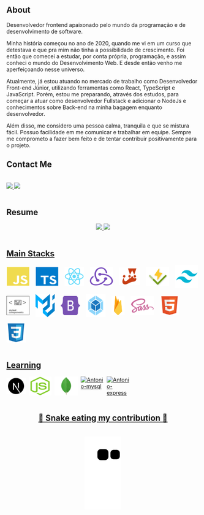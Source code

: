## About

Desenvolvedor frontend apaixonado pelo mundo da programação e de desenvolvimento de software.

Minha história começou no ano de 2020, quando me vi em um curso que detestava e que pra mim não tinha a possibilidade de crescimento. Foi então que comecei a estudar, por conta própria, programação, e assim conheci o mundo do Desenvolvimento Web. E desde então venho me aperfeiçoando nesse universo.

Atualmente, já estou atuando no mercado de trabalho como Desenvolvedor Front-end Júnior, utilizando ferramentas como React, TypeScript e JavaScript. Porém, estou me preparando, através dos estudos, para começar a atuar como desenvolvedor Fullstack e adicionar o NodeJs e conhecimentos sobre Back-end na minha bagagem enquanto desenvolvedor.

Além disso, me considero uma pessoa calma, tranquila e que se mistura fácil. Possuo facilidade em me comunicar e trabalhar em equipe. Sempre me comprometo a fazer bem feito e de tentar contribuir positivamente para o projeto.

## Contact Me
 <br>  
  <div> 
    <a href = "mailto:antoniovictor1604@gmail.com">
      <img src="https://img.shields.io/badge/-Gmail-%23333?style=for-the-badge&logo=gmail&logoColor=white" target="_blank">
    </a>
    <a href="https://www.linkedin.com/in/antonio-victor-oliveira-borges-4a2852228" target="_blank">
      <img src="https://img.shields.io/badge/-LinkedIn-%230077B5?style=for-the-badge&logo=linkedin&logoColor=white" target="_blank">
    </a> 
  </div>
<br>

## Resume

<div align="center">
  <a href="https://github.com/DevVictor19">
  <img height="180em" src="https://github-readme-stats.vercel.app/api?username=DevVictor19&show_icons=true&theme=tokyonight&include_all_commits=true&count_private=true"/>
  <img height="180em" src="https://github-readme-stats.vercel.app/api/top-langs/?username=DevVictor19&layout=compact&langs_count=7&theme=tokyonight"/>
</div>
<br>  
  
## Main Stacks
<div style="display: flex; gap: 16px; align-items: center; flex-wrap:wrap;">
  <img 
    src="https://raw.githubusercontent.com/devicons/devicon/master/icons/javascript/javascript-plain.svg" alt="Antonio-Js" 
    height="50" 
    width="60"  
    title="JavaScript"
  />
  <img 
    src="https://raw.githubusercontent.com/devicons/devicon/master/icons/typescript/typescript-original.svg" 
    alt="Antonio-ts" 
    height="50" 
    width="60"  
    title="TypeScript"
  />
  <img 
    src="https://raw.githubusercontent.com/devicons/devicon/master/icons/react/react-original.svg"
    alt="Antonio-React" 
    height="50" 
    width="50"  
    title="React"
  />
  <img 
    src="https://raw.githubusercontent.com/devicons/devicon/master/icons/redux/redux-original.svg"
    alt="Antonio-redux" 
    height="50" 
    width="60"  
    title="Redux"
  />
  <img 
    src="./assets/jest.svg" 
    alt="Jest logo" 
    width="55"
    title="Jest" 
  />
  <img 
    src="./assets/vitest.svg" 
    alt="Vitest logo"  
    width="60" 
    title="Vitest"
  />
  <img 
    src="./assets/tailwind.png" 
    alt="tailwindcss" 
    width="60" 
    title="Tailwind"
  />
  <img 
    src="./assets/styled-components.svg" 
    alt="styled components" 
    height="50" 
    width="60" 
    title="Styled Components"
  />
  <img 
    src="./assets/material-ui.svg" 
    width="50" 
    height="60" 
    alt="material ui" 
    title="Material UI"
  />
  <img 
    src="./assets/bootstrap.svg" 
    width="50" height="50" 
    alt="bootstrap 5" 
    title="Bootstrap 5"
  />
  <img 
    src="./assets/webpack.svg" 
    alt="webpack" 
    title="Webpack 5" 
    width="50" 
    height="60"
  />
  <img 
    src="./assets/firebase.svg" 
    height="50" width="35" 
    alt="firebase" 
    title="Firebase"
  />
  <img
    src="https://raw.githubusercontent.com/devicons/devicon/master/icons/sass/sass-original.svg"  
    alt="Antonio-SASS" 
    height="50" 
    width="60" 
    title="Sass"
  />
  <img 
    src="https://raw.githubusercontent.com/devicons/devicon/master/icons/html5/html5-original.svg" 
    alt="Antonio-HTML" 
    height="50" 
    width="50" 
    title="HTML5"
  />
  <img 
    src="https://raw.githubusercontent.com/devicons/devicon/master/icons/css3/css3-original.svg" 
    alt="Antonio-CSS" 
    height="50" 
    width="50" 
    title="CSS3"
  />
</div>

<br>

## Learning

<div style="display: flex; gap: 8px; align-items: center; flex-wrap:wrap;">
  <img 
    src="./assets/nextjs.svg" 
    alt="next logo" 
    width="50" 
    title="NextJs"
  />
  <img 
    src="https://raw.githubusercontent.com/devicons/devicon/master/icons/nodejs/nodejs-original.svg"
    alt="Antonio-node" 
    height="50" 
    width="60" 
    title="NodeJs"
  />
  <img 
    src="https://raw.githubusercontent.com/devicons/devicon/master/icons/mongodb/mongodb-original.svg"
    alt="Antonio-mongo" 
    height="50" 
    width="60" 
    title="MongoDB"
  />
  <img 
    src="https://icongr.am/devicon/mysql-original.svg?size=128&color=currentColor" 
    alt="Antonio-mysql" 
    height="50" 
    width="60" 
    title="MySql"
  />
  <img 
    src="https://icongr.am/devicon/express-original.svg?size=128&color=83cd29" 
    alt="Antonio-express" 
    height="50" 
    width="60" 
    title="Express"
  />
</div>
<br>
  
 <div align="center">
  <h2>🐍 Snake eating my contribution 🐍</h2>
  <br>
  <img alt="snake eating my contribution" src="https://github.com/DevVictor19/DevVictor19/blob/output/github-contribution-grid-snake.svg">
  <br>
  <br>
  <br>
</div>
